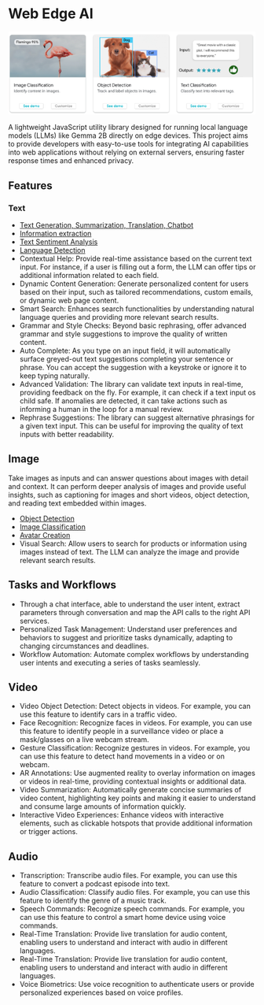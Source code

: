 # Web Edge AI

![Sample Image](images/sample.png)

A lightweight JavaScript utility library designed for running local language models (LLMs) like Gemma 2B directly on edge devices. This project aims to provide developers with easy-to-use tools for integrating AI capabilities into web applications without relying on external servers, ensuring faster response times and enhanced privacy.

## Features

### Text

- [Text Generation, Summarization, Translation, Chatbot](https://ai.google.dev/edge/mediapipe/solutions/genai/llm_inference/web_js)
- [Information extraction](https://github.com/nico-martin/ask-my-pdf)
- [Text Sentiment Analysis](https://mediapipe-studio.webapps.google.com/studio/demo/text_classifier)
- [Language Detection](https://mediapipe-studio.webapps.google.com/studio/demo/language_detector)
- Contextual Help: Provide real-time assistance based on the current text input. For instance, if a user is filling out a form, the LLM can offer tips or additional information related to each field.
- Dynamic Content Generation: Generate personalized content for users based on their input, such as tailored recommendations, custom emails, or dynamic web page content.
- Smart Search: Enhances search functionalities by understanding natural language queries and providing more relevant search results.
- Grammar and Style Checks: Beyond basic rephrasing, offer advanced grammar and style suggestions to improve the quality of written content.
- Auto Complete: As you type on an input field, it will automatically surface greyed-out text suggestions completing your sentence or phrase. You can accept the suggestion with a keystroke or ignore it to keep typing naturally.
- Advanced Validation: The library can validate text inputs in real-time, providing feedback on the fly. For example, it can check if a text input os child safe. If anomalies are detected, it can take actions such as informing a human in the loop for a manual review.
- Rephrase Suggestions: The library can suggest alternative phrasings for a given text input. This can be useful for improving the quality of text inputs with better readability.

## Image

Take images as inputs and can answer questions about images with detail and context. It can perform deeper analysis of images and provide useful insights, such as captioning for images and short videos, object detection, and reading text embedded within images.

- [Object Detection](https://mediapipe-studio.webapps.google.com/demo/object_detector)
- [Image Classification](https://mediapipe-studio.webapps.google.com/studio/demo/image_classifier)
- [Avatar Creation](https://mediapipe-studio.webapps.google.com/studio/demo/face_stylizer)
- Visual Search: Allow users to search for products or information using images instead of text. The LLM can analyze the image and provide relevant search results.

## Tasks and Workflows

- Through a chat interface, able to understand the user intent, extract parameters through conversation and map the API calls to the right API services.
- Personalized Task Management: Understand user preferences and behaviors to suggest and prioritize tasks dynamically, adapting to changing circumstances and deadlines.
- Workflow Automation: Automate complex workflows by understanding user intents and executing a series of tasks seamlessly.

## Video

- Video Object Detection: Detect objects in videos. For example, you can use this feature to identify cars in a traffic video.
- Face Recognition: Recognize faces in videos. For example, you can use this feature to identify people in a surveillance video or place a mask/glasses on a live webcam stream.
- Gesture Classification: Recognize gestures in videos. For example, you can use this feature to detect hand movements in a video or on webcam.
- AR Annotations: Use augmented reality to overlay information on images or videos in real-time, providing contextual insights or additional data.
- Video Summarization: Automatically generate concise summaries of video content, highlighting key points and making it easier to understand and consume large amounts of information quickly.
- Interactive Video Experiences: Enhance videos with interactive elements, such as clickable hotspots that provide additional information or trigger actions.

## Audio

- Transcription: Transcribe audio files. For example, you can use this feature to convert a podcast episode into text.
- Audio Classification: Classify audio files. For example, you can use this feature to identify the genre of a music track.
- Speech Commands: Recognize speech commands. For example, you can use this feature to control a smart home device using voice commands.
- Real-Time Translation: Provide live translation for audio content, enabling users to understand and interact with audio in different languages.
- Real-Time Translation: Provide live translation for audio content, enabling users to understand and interact with audio in different languages.
- Voice Biometrics: Use voice recognition to authenticate users or provide personalized experiences based on voice profiles.
